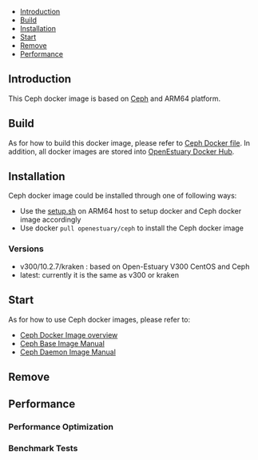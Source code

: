 * [Introduction](#1)
* [Build ](#2)
* [Installation](#3)
* [Start](#4)
* [Remove](#5)
* [Performance](#6)

## <a name="1">Introduction</a>

This Ceph docker image is based on [Ceph](https://github.com/ceph/ceph) and ARM64 platform.

## <a name="2">Build</a>
As for how to build this docker image, please refer to [Ceph Docker file](https://github.com/open-estuary/dockerfiles/tree/master/ceph).
In addition, all docker images are stored into [OpenEstuary Docker Hub](https://cloud.docker.com/app/openestuary).

## <a name="3">Installation</a>
Ceph docker image could be installed through one of following ways:  
- Use the [setup.sh](https://github.com/open-estuary/packages/blob/master/docker_apps/ceph/setup.sh) on ARM64 host to setup docker and Ceph docker image accordingly
- Use docker `pull openestuary/ceph` to install the Ceph docker image

### Versions 
- v300/10.2.7/kraken : based on Open-Estuary V300 CentOS and Ceph 
- latest: currently it is the same as v300 or kraken

## <a name="4">Start</a>

As for how to use Ceph docker images, please refer to:       
  - [Ceph Docker Image overview](https://github.com/sjtuhjh/ceph-docker)
  - [Ceph Base Image Manual](https://github.com/sjtuhjh/ceph-docker/blob/master/ceph-releases/jewel/centos/7/base/README.md)
  - [Ceph Daemon Image Manual](https://github.com/sjtuhjh/ceph-docker/blob/master/ceph-releases/kraken/centos/7/daemon/README.md)
 
## <a name="5">Remove</a>

## <a name="6">Performance</a>
### Performance Optimization 

### Benchmark Tests

